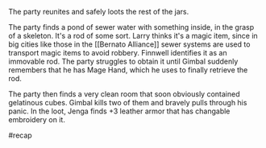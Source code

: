 The party reunites and safely loots the rest of the jars. 

The party finds a pond of sewer water with something inside, in the grasp of a skeleton. It's a rod of some sort. Larry thinks it's a magic item, since in big cities like those in the [[Bernato Alliance]] sewer systems are used to transport magic items to avoid robbery. Finnwell identifies it as an immovable rod.
The party struggles to obtain it until Gimbal suddenly remembers that he has Mage Hand, which he uses to finally retrieve the rod.

The party then finds a very clean room that soon obviously contained gelatinous cubes. Gimbal kills two of them and bravely pulls through his panic. 
In the loot, Jenga finds +3 leather armor that has changable embroidery on it.

#recap